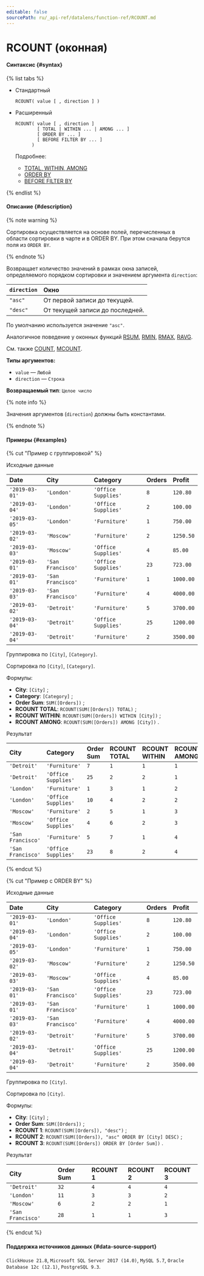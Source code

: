 ```yaml
---
editable: false
sourcePath: ru/_api-ref/datalens/function-ref/RCOUNT.md
---
```


# RCOUNT (оконная)



#### Синтаксис {#syntax}

{% list tabs %}

- Стандартный

  ```
  RCOUNT( value [ , direction ] )
  ```

- Расширенный

  ```
  RCOUNT( value [ , direction ]
          [ TOTAL | WITHIN ... | AMONG ... ]
          [ ORDER BY ... ]
          [ BEFORE FILTER BY ... ]
        )
  ```

  Подробнее:
  - [TOTAL, WITHIN, AMONG](window-functions.md#syntax-grouping)
  - [ORDER BY](window-functions.md#syntax-order-by)
  - [BEFORE FILTER BY](window-functions.md#syntax-before-filter-by)

{% endlist %}

#### Описание {#description}

{% note warning %}

Сортировка осуществляется на основе полей, перечисленных в области сортировки в чарте и в ORDER BY. При этом сначала берутся поля из `ORDER BY`.

{% endnote %}

Возвращает количество значений в рамках окна записей, определяемого порядком сортировки и значением аргумента `direction`:

| `direction`   | Окно                            |
|:--------------|:--------------------------------|
| `"asc"`       | От первой записи до текущей.    |
| `"desc"`      | От текущей записи до последней. |

По умолчанию используется значение `"asc"`.


Аналогичное поведение у оконных функций [RSUM](RSUM.md), [RMIN](RMIN.md), [RMAX](RMAX.md), [RAVG](RAVG.md).

См. также [COUNT](COUNT.md), [MCOUNT](MCOUNT.md).

**Типы аргументов:**
- `value` — `Любой`
- `direction` — `Строка`


**Возвращаемый тип**: `Целое число`

{% note info %}

Значения аргументов (`direction`) должны быть константами.

{% endnote %}


#### Примеры {#examples}

{% cut "Пример с группировкой" %}


Исходные данные

| **Date**       | **City**          | **Category**        | **Orders**   | **Profit**   |
|:---------------|:------------------|:--------------------|:-------------|:-------------|
| `'2019-03-01'` | `'London'`        | `'Office Supplies'` | `8`          | `120.80`     |
| `'2019-03-04'` | `'London'`        | `'Office Supplies'` | `2`          | `100.00`     |
| `'2019-03-05'` | `'London'`        | `'Furniture'`       | `1`          | `750.00`     |
| `'2019-03-02'` | `'Moscow'`        | `'Furniture'`       | `2`          | `1250.50`    |
| `'2019-03-03'` | `'Moscow'`        | `'Office Supplies'` | `4`          | `85.00`      |
| `'2019-03-01'` | `'San Francisco'` | `'Office Supplies'` | `23`         | `723.00`     |
| `'2019-03-01'` | `'San Francisco'` | `'Furniture'`       | `1`          | `1000.00`    |
| `'2019-03-03'` | `'San Francisco'` | `'Furniture'`       | `4`          | `4000.00`    |
| `'2019-03-02'` | `'Detroit'`       | `'Furniture'`       | `5`          | `3700.00`    |
| `'2019-03-04'` | `'Detroit'`       | `'Office Supplies'` | `25`         | `1200.00`    |
| `'2019-03-04'` | `'Detroit'`       | `'Furniture'`       | `2`          | `3500.00`    |

Группировка по `[City]`, `[Category]`.

Сортировка по `[City]`, `[Category]`.

Формулы:

- **City**: `[City]` ;
- **Category**: `[Category]` ;
- **Order Sum**: `SUM([Orders])` ;
- **RCOUNT TOTAL**: `RCOUNT(SUM([Orders]) TOTAL)` ;
- **RCOUNT WITHIN**: `RCOUNT(SUM([Orders]) WITHIN [City])` ;
- **RCOUNT AMONG**: `RCOUNT(SUM([Orders]) AMONG [City])` .


Результат

| **City**          | **Category**        | **Order Sum**   | **RCOUNT TOTAL**   | **RCOUNT WITHIN**   | **RCOUNT AMONG**   |
|:------------------|:--------------------|:----------------|:-------------------|:--------------------|:-------------------|
| `'Detroit'`       | `'Furniture'`       | `7`             | `1`                | `1`                 | `1`                |
| `'Detroit'`       | `'Office Supplies'` | `25`            | `2`                | `2`                 | `1`                |
| `'London'`        | `'Furniture'`       | `1`             | `3`                | `1`                 | `2`                |
| `'London'`        | `'Office Supplies'` | `10`            | `4`                | `2`                 | `2`                |
| `'Moscow'`        | `'Furniture'`       | `2`             | `5`                | `1`                 | `3`                |
| `'Moscow'`        | `'Office Supplies'` | `4`             | `6`                | `2`                 | `3`                |
| `'San Francisco'` | `'Furniture'`       | `5`             | `7`                | `1`                 | `4`                |
| `'San Francisco'` | `'Office Supplies'` | `23`            | `8`                | `2`                 | `4`                |

{% endcut %}

{% cut "Пример с ORDER BY" %}


Исходные данные

| **Date**       | **City**          | **Category**        | **Orders**   | **Profit**   |
|:---------------|:------------------|:--------------------|:-------------|:-------------|
| `'2019-03-01'` | `'London'`        | `'Office Supplies'` | `8`          | `120.80`     |
| `'2019-03-04'` | `'London'`        | `'Office Supplies'` | `2`          | `100.00`     |
| `'2019-03-05'` | `'London'`        | `'Furniture'`       | `1`          | `750.00`     |
| `'2019-03-02'` | `'Moscow'`        | `'Furniture'`       | `2`          | `1250.50`    |
| `'2019-03-03'` | `'Moscow'`        | `'Office Supplies'` | `4`          | `85.00`      |
| `'2019-03-01'` | `'San Francisco'` | `'Office Supplies'` | `23`         | `723.00`     |
| `'2019-03-01'` | `'San Francisco'` | `'Furniture'`       | `1`          | `1000.00`    |
| `'2019-03-03'` | `'San Francisco'` | `'Furniture'`       | `4`          | `4000.00`    |
| `'2019-03-02'` | `'Detroit'`       | `'Furniture'`       | `5`          | `3700.00`    |
| `'2019-03-04'` | `'Detroit'`       | `'Office Supplies'` | `25`         | `1200.00`    |
| `'2019-03-04'` | `'Detroit'`       | `'Furniture'`       | `2`          | `3500.00`    |

Группировка по `[City]`.

Сортировка по `[City]`.

Формулы:

- **City**: `[City]` ;
- **Order Sum**: `SUM([Orders])` ;
- **RCOUNT 1**: `RCOUNT(SUM([Orders]), "desc")` ;
- **RCOUNT 2**: `RCOUNT(SUM([Orders]), "asc" ORDER BY [City] DESC)` ;
- **RCOUNT 3**: `RCOUNT(SUM([Orders]) ORDER BY [Order Sum])` .


Результат

| **City**          | **Order Sum**   | **RCOUNT 1**   | **RCOUNT 2**   | **RCOUNT 3**   |
|:------------------|:----------------|:---------------|:---------------|:---------------|
| `'Detroit'`       | `32`            | `4`            | `4`            | `4`            |
| `'London'`        | `11`            | `3`            | `3`            | `2`            |
| `'Moscow'`        | `6`             | `2`            | `2`            | `1`            |
| `'San Francisco'` | `28`            | `1`            | `1`            | `3`            |

{% endcut %}


#### Поддержка источников данных {#data-source-support}

`ClickHouse 21.8`, `Microsoft SQL Server 2017 (14.0)`, `MySQL 5.7`, `Oracle Database 12c (12.1)`, `PostgreSQL 9.3`.
